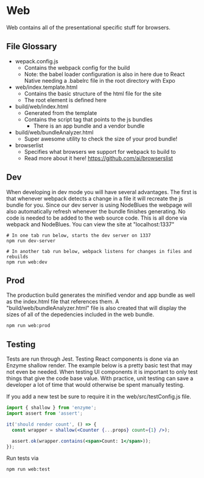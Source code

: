 # Web
Web contains all of the presentational specific stuff for browsers.



## File Glossary
* wepack.config.js
  * Contains the webpack config for the build
  * Note: the babel loader configuration is also in here due to React Native needing a .babelrc file in the root directory with Expo
* web/index.template.html
  * Contains the basic structure of the html file for the site
  * The root element is defined here
* build/web/index.html
  * Generated from the template
  * Contains the script tag that points to the js bundles
    * There is an app bundle and a vendor bundle
* build/web/bundleAnalyzer.html
  * Super awesome utility to check the size of your prod bundle!
* browserlist
  * Specifies what browsers we support for webpack to build to
  * Read more about it here! https://github.com/ai/browserslist



## Dev
When developing in dev mode you will have several advantages. The first is that whenever webpack detects a change in a file it will recreate the js bundle for you. Since our dev server is using NodeBlues the webpage will also automatically refresh whenever the bundle finishes generating. No code is needed to be added to the web source code. This is all done via webpack and NodeBlues. You can view the site at "localhost:1337"

```
# In one tab run below, starts the dev server on 1337
npm run dev-server

# In another tab run below, webpack listens for changes in files and rebuilds
npm run web:dev
```



## Prod
The production build generates the minified vendor and app bundle as well as the index.html file that references them. A "build/web/bundleAnalyzer.html" file is also created that will display the sizes of all of the depedencies included in the web bundle.
```
npm run web:prod
```


## Testing
Tests are run through Jest. Testing React components is done via an Enzyme shallow render. The example below is a pretty basic test that may not even be needed. When testing UI components it is important to only test things that give the code base value. With practice, unit testing can save a developer a lot of time that would otherwise be spent manually testing.

If you add a new test be sure to require it in the web/src/testConfig.js file.

```jsx
import { shallow } from 'enzyme';
import assert from 'assert';

it('should render count', () => {
  const wrapper = shallow(<Counter {...props} count={1} />);

  assert.ok(wrapper.contains(<span>Count: 1</span>));
});
```

Run tests via
```
npm run web:test
```
